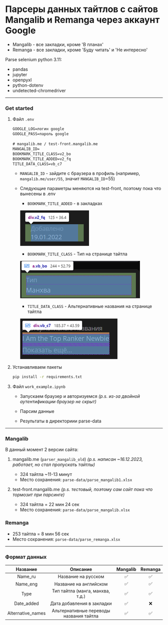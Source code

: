 # Парсеры данных тайтлов с сайтов Mangalib и Remanga через аккаунт Google
- Mangalib - все закладки, кроме 'В планах'
- Remanga - все закладки, кроме 'Буду читать' и 'Не интересно'

Parse selenium python 3.11:
  - pandas
  - jupyter
  - openpyxl
  - python-dotenv
  - undetected-chromedriver

---
### Get started
1. Файл `.env`
   ```
   GOOGLE_LOG=логин google
   GOOGLE_PASS=пароль google
   
   # mangalib.me / test-front.mangalib.me
   MANGALIB_ID=
   BOOKMARK_TITLE_CLASS=v2_bo
   BOOKMARK_TITLE_ADDED=v2_fq
   TITLE_DATA_CLASS=vb_c7
   ```
   
   * `MANGALIB_ID` - зайдите с браузера в профиль (например, `mangalib.me/user/55`, значит `MANGALIB_ID`=55)
   
   * Следующие параметры меняются на test-front, поэтому пока что вынесены в .env
     - `BOOKMARK_TITLE_ADDED` - в закладках
            
     ![](.media/BOOKMARK_TITLE_ADDED.png)
    
     - `BOOKMARK_TITLE_CLASS` - Тип на странице тайтла
        
     ![](.media/BOOKMARK_TITLE_CLASS.png)
        
     - `TITLE_DATA_CLASS` - Альтернативные названия на странице тайтла
        
     ![](.media/TITLE_DATA_CLASS.png)

2. Устанавливаем пакеты 
    ```bash
    pip install -r requirements.txt
    ```

3. Файл `work_example.ipynb`
   
   - Запускаем браузер и авторизуемся
     *(p.s. из-за двойной аутентификации браузер не скрыт)*
   
   - Парсим данные
   - Результаты в директориии parse-data

---
### Mangalib
В данный момент 2 версии сайта:
1. mangalib.me (`parser_mangalib_old`)
    *(p.s. написан ~16.12.2023, работает, но стал пропускать тайтлы)*

   - 324 тайтла  ~11-13 минут 
   - Место сохранения: `parse-data/parse_mangalib1.xlsx`

2. test-front.mangalib.me
   *(p.s. тестовый, поэтому сам сайт пока что тормозит при парсинге)*

   - 324 тайтла = 22 мин 24 сек
   - Место сохранения: `parse-data/parse_mangalib.xlsx` 

### Remanga
- 253 тайтла = 8 мин 56 сек
- Место сохранения: `parse-data/parse_remanga.xlsx` 

---
### Формат данных
|     Название      |                Описание                 | Mangalib | Remanga |
|:-----------------:|:---------------------------------------:|:--------:|:-------:|
|      Name_ru      |           Название на русском           |    ✅     |    ✅    |
|     Name_eng      |         Название на английском          |    ✅     |    ✅    |
|       Type        |    Тип тайтла (манга, манхва, т.д.)     |    ✅     |    ✅    |
|    Date_added     |       Дата добавления в закладки        |    ✅     |    ❌    |
| Alternative_names | Альтернативные переводы названия тайтла |    ✅     |    ✅    |

